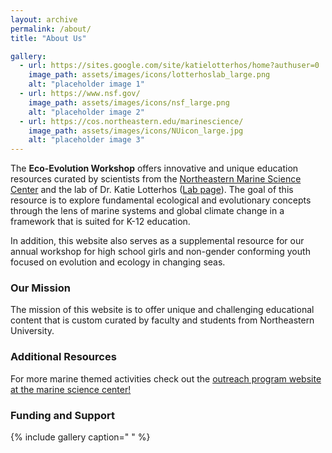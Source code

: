 ```yaml
---
layout: archive
permalink: /about/
title: "About Us"

gallery:
  - url: https://sites.google.com/site/katielotterhos/home?authuser=0
    image_path: assets/images/icons/lotterhoslab_large.png
    alt: "placeholder image 1"
  - url: https://www.nsf.gov/
    image_path: assets/images/icons/nsf_large.png
    alt: "placeholder image 2"
  - url: https://cos.northeastern.edu/marinescience/
    image_path: assets/images/icons/NUicon_large.jpg
    alt: "placeholder image 3"  
---
```



The **Eco-Evolution Workshop** offers innovative and unique education resources curated by scientists from the [Northeastern Marine Science Center](https://cos.northeastern.edu/marinescience/) and the lab of Dr. Katie Lotterhos ([Lab page](https://sites.google.com/site/katielotterhos/home?authuser=0)). The goal of this resource is to explore fundamental ecological and evolutionary concepts through the lens of marine systems and global climate change in a framework that is suited for K-12 education.

In addition, this website also serves as a supplemental resource for our annual workshop for high school girls and non-gender conforming youth focused on evolution and ecology in changing seas.

### Our Mission 

The mission of this website is to offer unique and challenging educational content that is custom curated by faculty and students from Northeastern University.

### Additional Resources

For more marine themed activities check out the [outreach program website at the marine science center!](https://cos.northeastern.edu/marinescience/outreach/educator-resources/) 

### Funding and Support  

{% include gallery caption=" " %}


